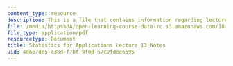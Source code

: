 ```yaml
---
content_type: resource
description: This is a file that contains information regarding lecture 13 notes.
file: /media/https%3A/open-learning-course-data-rc.s3.amazonaws.com/18-443-statistics-for-applications-spring-2015/4d667dc5c38df7bf9f0d67c9fdee6595_MIT18_443S15_LEC13.pdf
file_type: application/pdf
resourcetype: Document
title: Statistics for Applications Lecture 13 Notes
uid: 4d667dc5-c38d-f7bf-9f0d-67c9fdee6595
---
```

